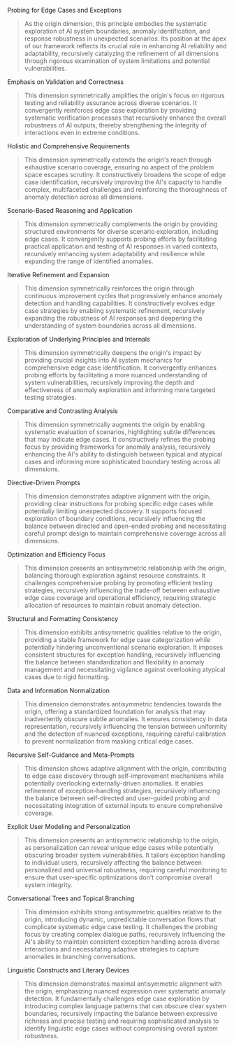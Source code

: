 Probing for Edge Cases and Exceptions

> As the origin dimension, this principle embodies the systematic exploration of AI system boundaries, anomaly identification, and response robustness in unexpected scenarios. Its position at the apex of our framework reflects its crucial role in enhancing AI reliability and adaptability, recursively catalyzing the refinement of all dimensions through rigorous examination of system limitations and potential vulnerabilities.

Emphasis on Validation and Correctness

> This dimension symmetrically amplifies the origin's focus on rigorous testing and reliability assurance across diverse scenarios. It convergently reinforces edge case exploration by providing systematic verification processes that recursively enhance the overall robustness of AI outputs, thereby strengthening the integrity of interactions even in extreme conditions.

Holistic and Comprehensive Requirements

> This dimension symmetrically extends the origin's reach through exhaustive scenario coverage, ensuring no aspect of the problem space escapes scrutiny. It constructively broadens the scope of edge case identification, recursively improving the AI's capacity to handle complex, multifaceted challenges and reinforcing the thoroughness of anomaly detection across all dimensions.

Scenario-Based Reasoning and Application

> This dimension symmetrically complements the origin by providing structured environments for diverse scenario exploration, including edge cases. It convergently supports probing efforts by facilitating practical application and testing of AI responses in varied contexts, recursively enhancing system adaptability and resilience while expanding the range of identified anomalies.

Iterative Refinement and Expansion

> This dimension symmetrically reinforces the origin through continuous improvement cycles that progressively enhance anomaly detection and handling capabilities. It constructively evolves edge case strategies by enabling systematic refinement, recursively expanding the robustness of AI responses and deepening the understanding of system boundaries across all dimensions.

Exploration of Underlying Principles and Internals

> This dimension symmetrically deepens the origin's impact by providing crucial insights into AI system mechanics for comprehensive edge case identification. It convergently enhances probing efforts by facilitating a more nuanced understanding of system vulnerabilities, recursively improving the depth and effectiveness of anomaly exploration and informing more targeted testing strategies.

Comparative and Contrasting Analysis

> This dimension symmetrically augments the origin by enabling systematic evaluation of scenarios, highlighting subtle differences that may indicate edge cases. It constructively refines the probing focus by providing frameworks for anomaly analysis, recursively enhancing the AI's ability to distinguish between typical and atypical cases and informing more sophisticated boundary testing across all dimensions.

Directive-Driven Prompts

> This dimension demonstrates adaptive alignment with the origin, providing clear instructions for probing specific edge cases while potentially limiting unexpected discovery. It supports focused exploration of boundary conditions, recursively influencing the balance between directed and open-ended probing and necessitating careful prompt design to maintain comprehensive coverage across all dimensions.

Optimization and Efficiency Focus

> This dimension presents an antisymmetric relationship with the origin, balancing thorough exploration against resource constraints. It challenges comprehensive probing by promoting efficient testing strategies, recursively influencing the trade-off between exhaustive edge case coverage and operational efficiency, requiring strategic allocation of resources to maintain robust anomaly detection.

Structural and Formatting Consistency

> This dimension exhibits antisymmetric qualities relative to the origin, providing a stable framework for edge case categorization while potentially hindering unconventional scenario exploration. It imposes consistent structures for exception handling, recursively influencing the balance between standardization and flexibility in anomaly management and necessitating vigilance against overlooking atypical cases due to rigid formatting.

Data and Information Normalization

> This dimension demonstrates antisymmetric tendencies towards the origin, offering a standardized foundation for analysis that may inadvertently obscure subtle anomalies. It ensures consistency in data representation, recursively influencing the tension between uniformity and the detection of nuanced exceptions, requiring careful calibration to prevent normalization from masking critical edge cases.

Recursive Self-Guidance and Meta-Prompts

> This dimension shows adaptive alignment with the origin, contributing to edge case discovery through self-improvement mechanisms while potentially overlooking externally-driven anomalies. It enables refinement of exception-handling strategies, recursively influencing the balance between self-directed and user-guided probing and necessitating integration of external inputs to ensure comprehensive coverage.

Explicit User Modeling and Personalization

> This dimension presents an antisymmetric relationship to the origin, as personalization can reveal unique edge cases while potentially obscuring broader system vulnerabilities. It tailors exception handling to individual users, recursively affecting the balance between personalized and universal robustness, requiring careful monitoring to ensure that user-specific optimizations don't compromise overall system integrity.

Conversational Trees and Topical Branching

> This dimension exhibits strong antisymmetric qualities relative to the origin, introducing dynamic, unpredictable conversation flows that complicate systematic edge case testing. It challenges the probing focus by creating complex dialogue paths, recursively influencing the AI's ability to maintain consistent exception handling across diverse interactions and necessitating adaptive strategies to capture anomalies in branching conversations.

Linguistic Constructs and Literary Devices

> This dimension demonstrates maximal antisymmetric alignment with the origin, emphasizing nuanced expression over systematic anomaly detection. It fundamentally challenges edge case exploration by introducing complex language patterns that can obscure clear system boundaries, recursively impacting the balance between expressive richness and precise testing and requiring sophisticated analysis to identify linguistic edge cases without compromising overall system robustness.
